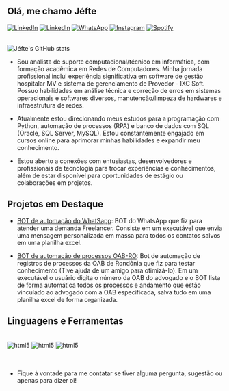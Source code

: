 ## Olá, me chamo Jéfte

[![LinkedIn](https://img.shields.io/badge/Gmail-D14836?style=for-the-badge&logo=gmail&logoColor=white)](mailto:hithimenotigersuye@gmail.com)
[![LinkedIn](https://img.shields.io/badge/LinkedIn-0077B5?style=for-the-badge&logo=linkedin&logoColor=white)](https://www.linkedin.com/in/jéfte-chaves-521a54210/)
[![WhatsApp](https://img.shields.io/badge/WhatsApp-25D366?style=for-the-badge&logo=whatsapp&logoColor=white)](https://api.whatsapp.com/send?phone=+5569993635880&text=Olá%2C+vim+pelo+link+do+seu+perfil+no+GitHub.)
[![Instagram](https://img.shields.io/badge/Instagram-E4405F?style=for-the-badge&logo=instagram&logoColor=white)](https://www.instagram.com/hitsuyehimenotiger?igsh=NWoyd25jeDZ6ZnV4)
[![Spotify](https://img.shields.io/badge/Spotify-1ED760?&style=for-the-badge&logo=spotify&logoColor=white)](https://open.spotify.com/user/31htm7cqkwkamlcplaps7fmqehua)
<br/><br/>

![Jéfte's GitHub stats](https://github-readme-stats.vercel.app/api?username=Hitsuyehimenotiger&show_icons=true&hide=contribs,prs&cache_seconds=86400&theme=midnight-purple)

- Sou analista de suporte computacional/técnico em informática, com formação acadêmica em Redes de Computadores. Minha jornada profissional inclui experiência significativa em software de gestão hospitalar MV e sistema de gerenciamento de Provedor - IXC Soft. Possuo habilidades em análise técnica e correção de erros em sistemas operacionais e softwares diversos, manutenção/limpeza de hardwares e infraestrutura de redes.

- Atualmente estou direcionando meus estudos para a programação com Python, automação de processos (RPA) e banco de dados com SQL (Oracle, SQL Server, MySQL). Estou constantemente engajado em cursos online para aprimorar minhas habilidades e expandir meu conhecimento.

- Estou aberto a conexões com entusiastas, desenvolvedores e profissionais de tecnologia para trocar experiências e conhecimentos, além de estar disponível para oportunidades de estágio ou colaborações em projetos.

## Projetos em Destaque

- [BOT de automação do WhatSapp](https://github.com/Hitsuyehimenotiger/Projetos-Freelancer/tree/main/BOT_WhatsApp_Mensagens_Automaticas_em_Massa): BOT do WhatsApp que fiz para atender uma demanda Freelancer. Consiste em um executável que envia uma mensagem personalizada em massa para todos os contatos salvos em uma planilha excel.

- [BOT de automação de processos OAB-RO](https://github.com/Hitsuyehimenotiger/Python-Automation/tree/main): Bot de automação de registros de processos da OAB de Rondônia que fiz para testar conhecimento (Tive ajuda de um amigo para otimizá-lo). Em um executável o usuário digita o número da OAB do advogado e o BOT lista de forma automática todos os processos e andamento que estão vinculado ao advogado com a OAB especificada, salva tudo em uma planilha excel de forma organizada.

## Linguagens e Ferramentas

<div style="display: inline_block"><br/>
    <img align="center" alt="html5" src="https://img.shields.io/badge/Python-3776AB?style=for-the-badge&logo=python&logoColor=white" />
    <img align="center" alt="html5" src="https://img.shields.io/badge/MySQL-005C84?style=for-the-badge&logo=mysql&logoColor=white" />
    <img align="center" alt="html5" src="https://img.shields.io/badge/Visual_Studio-5C2D91?style=for-the-badge&logo=visual%20studio&logoColor=white" />
     
</div><br/><br/>

- Fique à vontade para me contatar se tiver alguma pergunta, sugestão ou apenas para dizer oi!
